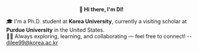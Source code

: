 <div align="center">
  <strong>👋 Hi there, I'm DI!</strong>
</div>

🎓 I'm a Ph.D. student at **Korea University**, currently a visiting scholar at **Purdue University** in the United States.
</br>🧑‍💻 Always exploring, learning, and collaborating — feel free to connect! -- dilee99@korea.ac.kr

